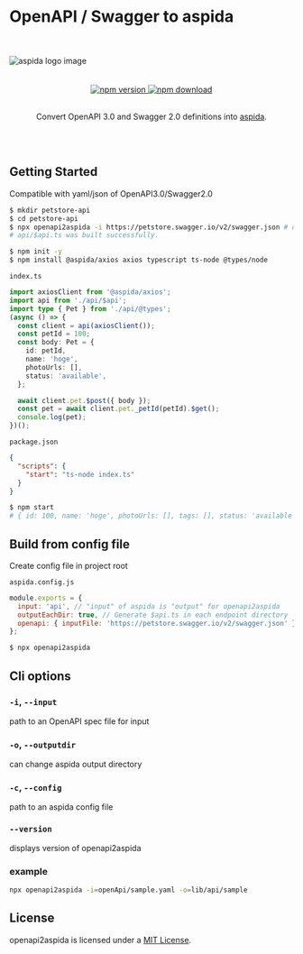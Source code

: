 # OpenAPI / Swagger to aspida

<br />
<br />
<picture>
  <source media="(prefers-color-scheme: dark)" srcset="https://aspida.github.io/aspida/logos/svg/white.svg">
  <source media="(prefers-color-scheme: light)" srcset="https://aspida.github.io/aspida/logos/svg/black.svg">
  <img alt="aspida logo image" src="https://aspida.github.io/aspida/logos/svg/black.svg">
</picture>
<br />
<br />
<br />
<div align="center">
  <a href="https://www.npmjs.com/package/openapi2aspida">
    <img src="https://img.shields.io/npm/v/openapi2aspida" alt="npm version" />
  </a>
  <a href="https://www.npmjs.com/package/openapi2aspida">
    <img src="https://img.shields.io/npm/dm/openapi2aspida" alt="npm download" />
  </a>
</div>
<br />
<p align="center">Convert OpenAPI 3.0 and Swagger 2.0 definitions into <a href="https://github.com/aspida/aspida/tree/master/packages/aspida">aspida</a>.</p>
<br />
<br />

## Getting Started

Compatible with yaml/json of OpenAPI3.0/Swagger2.0

```sh
$ mkdir petstore-api
$ cd petstore-api
$ npx openapi2aspida -i https://petstore.swagger.io/v2/swagger.json # or ../local-swagger.yaml
# api/$api.ts was built successfully.

$ npm init -y
$ npm install @aspida/axios axios typescript ts-node @types/node
```

`index.ts`

```ts
import axiosClient from '@aspida/axios';
import api from './api/$api';
import type { Pet } from './api/@types';
(async () => {
  const client = api(axiosClient());
  const petId = 100;
  const body: Pet = {
    id: petId,
    name: 'hoge',
    photoUrls: [],
    status: 'available',
  };

  await client.pet.$post({ body });
  const pet = await client.pet._petId(petId).$get();
  console.log(pet);
})();
```

`package.json`

```json
{
  "scripts": {
    "start": "ts-node index.ts"
  }
}
```

```sh
$ npm start
# { id: 100, name: 'hoge', photoUrls: [], tags: [], status: 'available' }
```

## Build from config file

Create config file in project root

`aspida.config.js`

```js
module.exports = {
  input: 'api', // "input" of aspida is "output" for openapi2aspida
  outputEachDir: true, // Generate $api.ts in each endpoint directory
  openapi: { inputFile: 'https://petstore.swagger.io/v2/swagger.json' },
};
```

```sh
$ npx openapi2aspida
```

## Cli options

### `-i`, `--input`

path to an OpenAPI spec file for input

### `-o`, `--outputdir`

can change aspida output directory

### `-c`, `--config`

path to an aspida config file

### `--version`

displays version of openapi2aspida

### example

```bash
npx openapi2aspida -i=openApi/sample.yaml -o=lib/api/sample
```

## License

openapi2aspida is licensed under a [MIT License](https://github.com/aspida/openapi2aspida/blob/master/LICENSE).
